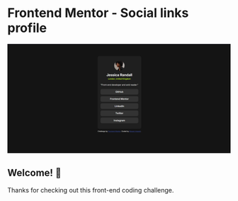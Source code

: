 # Frontend Mentor - Social links profile

![Design preview for the Social links profile coding challenge](design/image.png)

## Welcome! 👋

Thanks for checking out this front-end coding challenge.
